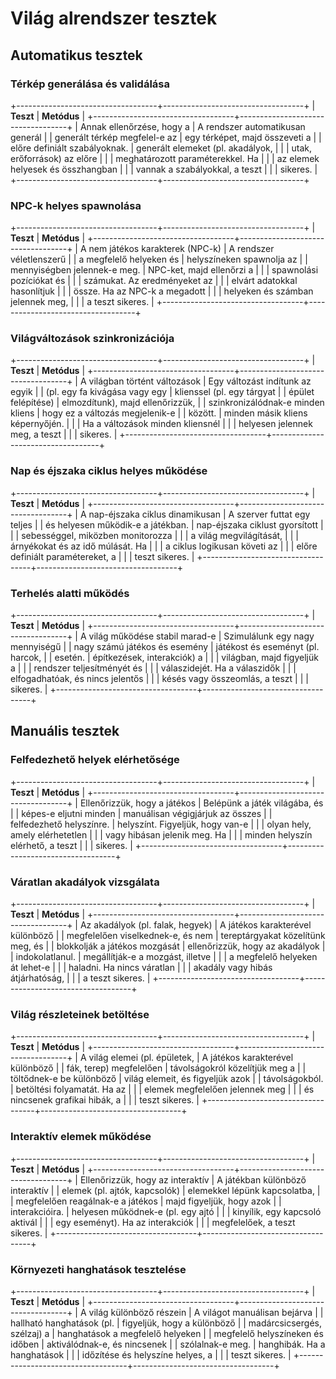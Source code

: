 # Világ alrendszer tesztek

## Automatikus tesztek

### Térkép generálása és validálása



+-----------------------------------+-----------------------------------+
| **Teszt**                         | **Metódus**                       |
+-----------------------------------+-----------------------------------+
| Annak ellenőrzése, hogy a         | A rendszer automatikusan generál  |
| generált térkép megfelel-e az     | egy térképet, majd összeveti a    |
| előre definiált szabályoknak.     | generált elemeket (pl. akadályok, |
|                                   | utak, erőforrások) az előre       |
|                                   | meghatározott paraméterekkel. Ha  |
|                                   | az elemek helyesek és összhangban |
|                                   | vannak a szabályokkal, a teszt    |
|                                   | sikeres.                          |
+-----------------------------------+-----------------------------------+



### NPC-k helyes spawnolása



+-----------------------------------+-----------------------------------+
| **Teszt**                         | **Metódus**                       |
+-----------------------------------+-----------------------------------+
| A nem játékos karakterek (NPC-k)  | A rendszer véletlenszerű          |
| a megfelelő helyeken és           | helyszíneken spawnolja az         |
| mennyiségben jelennek-e meg.      | NPC-ket, majd ellenőrzi a         |
|                                   | spawnolási pozíciókat és          |
|                                   | számukat. Az eredményeket az      |
|                                   | elvárt adatokkal hasonlítjuk      |
|                                   | össze. Ha az NPC-k a megadott     |
|                                   | helyeken és számban jelennek meg, |
|                                   | a teszt sikeres.                  |
+-----------------------------------+-----------------------------------+



### Világváltozások szinkronizációja



+-----------------------------------+-----------------------------------+
| **Teszt**                         | **Metódus**                       |
+-----------------------------------+-----------------------------------+
| A világban történt változások     | Egy változást indítunk az egyik   |
| (pl. egy fa kivágása vagy egy     | klienssel (pl. egy tárgyat        |
| épület felépítése)                | elmozdítunk), majd ellenőrizzük,  |
| szinkronizálódnak-e minden kliens | hogy ez a változás megjelenik-e   |
| között.                           | minden másik kliens képernyőjén.  |
|                                   | Ha a változások minden kliensnél  |
|                                   | helyesen jelennek meg, a teszt    |
|                                   | sikeres.                          |
+-----------------------------------+-----------------------------------+



### Nap és éjszaka ciklus helyes működése



+-----------------------------------+-----------------------------------+
| **Teszt**                         | **Metódus**                       |
+-----------------------------------+-----------------------------------+
| A nap-éjszaka ciklus dinamikusan  | A szerver futtat egy teljes       |
| és helyesen működik-e a játékban. | nap-éjszaka ciklust gyorsított    |
|                                   | sebességgel, miközben monitorozza |
|                                   | a világ megvilágítását,           |
|                                   | árnyékokat és az idő múlását. Ha  |
|                                   | a ciklus logikusan követi az      |
|                                   | előre definiált paramétereket, a  |
|                                   | teszt sikeres.                    |
+-----------------------------------+-----------------------------------+



### Terhelés alatti működés



+-----------------------------------+-----------------------------------+
| **Teszt**                         | **Metódus**                       |
+-----------------------------------+-----------------------------------+
| A világ működése stabil marad-e   | Szimulálunk egy nagy mennyiségű   |
| nagy számú játékos és esemény     | játékost és eseményt (pl. harcok, |
| esetén.                           | építkezések, interakciók) a       |
|                                   | világban, majd figyeljük a        |
|                                   | rendszer teljesítményét és        |
|                                   | válaszidejét. Ha a válaszidők     |
|                                   | elfogadhatóak, és nincs jelentős  |
|                                   | késés vagy összeomlás, a teszt    |
|                                   | sikeres.                          |
+-----------------------------------+-----------------------------------+



## Manuális tesztek

### Felfedezhető helyek elérhetősége



+-----------------------------------+-----------------------------------+
| **Teszt**                         | **Metódus**                       |
+-----------------------------------+-----------------------------------+
| Ellenőrizzük, hogy a játékos      | Belépünk a játék világába, és     |
| képes-e eljutni minden            | manuálisan végigjárjuk az összes  |
| felfedezhető helyszínre.          | helyszínt. Figyeljük, hogy van-e  |
|                                   | olyan hely, amely elérhetetlen    |
|                                   | vagy hibásan jelenik meg. Ha      |
|                                   | minden helyszín elérhető, a teszt |
|                                   | sikeres.                          |
+-----------------------------------+-----------------------------------+



### Váratlan akadályok vizsgálata



+-----------------------------------+-----------------------------------+
| **Teszt**                         | **Metódus**                       |
+-----------------------------------+-----------------------------------+
| Az akadályok (pl. falak, hegyek)  | A játékos karakterével különböző  |
| megfelelően viselkednek-e, és nem | tereptárgyakat közelítünk meg, és |
| blokkolják a játékos mozgását     | ellenőrizzük, hogy az akadályok   |
| indokolatlanul.                   | megállítják-e a mozgást, illetve  |
|                                   | a megfelelő helyeken át lehet-e   |
|                                   | haladni. Ha nincs váratlan        |
|                                   | akadály vagy hibás átjárhatóság,  |
|                                   | a teszt sikeres.                  |
+-----------------------------------+-----------------------------------+



### Világ részleteinek betöltése



+-----------------------------------+-----------------------------------+
| **Teszt**                         | **Metódus**                       |
+-----------------------------------+-----------------------------------+
| A világ elemei (pl. épületek,     | A játékos karakterével különböző  |
| fák, terep) megfelelően           | távolságokról közelítjük meg a    |
| töltődnek-e be különböző          | világ elemeit, és figyeljük azok  |
| távolságokból.                    | betöltési folyamatát. Ha az       |
|                                   | elemek megfelelően jelennek meg   |
|                                   | és nincsenek grafikai hibák, a    |
|                                   | teszt sikeres.                    |
+-----------------------------------+-----------------------------------+



### Interaktív elemek működése



+-----------------------------------+-----------------------------------+
| **Teszt**                         | **Metódus**                       |
+-----------------------------------+-----------------------------------+
| Ellenőrizzük, hogy az interaktív  | A játékban különböző interaktív   |
| elemek (pl. ajtók, kapcsolók)     | elemekkel lépünk kapcsolatba,     |
| megfelelően reagálnak-e a játékos | majd figyeljük, hogy azok         |
| interakcióira.                    | helyesen működnek-e (pl. egy ajtó |
|                                   | kinyílik, egy kapcsoló aktivál    |
|                                   | egy eseményt). Ha az interakciók  |
|                                   | megfelelőek, a teszt sikeres.     |
+-----------------------------------+-----------------------------------+



### Környezeti hanghatások tesztelése



+-----------------------------------+-----------------------------------+
| **Teszt**                         | **Metódus**                       |
+-----------------------------------+-----------------------------------+
| A világ különböző részein         | A világot manuálisan bejárva      |
| hallható hanghatások (pl.         | figyeljük, hogy a különböző       |
| madárcsicsergés, szélzaj) a       | hanghatások a megfelelő helyeken  |
| megfelelő helyszíneken és időben  | aktiválódnak-e, és nincsenek      |
| szólalnak-e meg.                  | hanghibák. Ha a hanghatások       |
|                                   | időzítése és helyszíne helyes, a  |
|                                   | teszt sikeres.                    |
+-----------------------------------+-----------------------------------+
